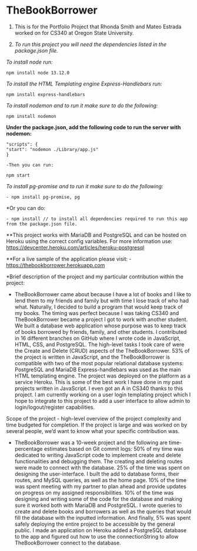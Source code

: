 # TheBookBorrower

1. This is for the Portfolio Project that Rhonda Smith and Mateo Estrada worked on for CS340 at Oregon State University.

2. *To run this project you will need the dependencies listed in the package.json file.*

*To install node run:* 
    
    npm install node 13.12.0

    
*To install the HTML Templating engine Express-Handlebars run:*

    npm install express-handlebars

*To install nodemon and to run it make sure to do the following:*

    npm install nodemon
**Under the package.json, add the following code to run the server with nodemon:**
    
    "scripts": {
    "start": "nodemon ./Library/app.js"
    }
    
    -Then you can run:
    
    npm start
*To install pg-promise and to run it make sure to do the following:*

    - npm install pg-promise, pg


*Or you can do:

    - npm install // to install all dependencies required to run this app from the package.json file.

**This project works with MariaDB and PostgreSQL and can be hosted on Heroku using the correct config variables. For more information use: https://devcenter.heroku.com/articles/heroku-postgresql

**For a live sample of the application please visit:
    - https://thebookborrower.herokuapp.com

*Brief description of the project and my particular contribution within the project:
- TheBookBorrower came about because I have a lot of books and I like to lend them to my friends and family but with time I lose track of who had what. Naturally, I decided to build a program that would keep track of my books. The timing was perfect because I was taking CS340 and TheBookBorrower became a project I got to work with another student. We built a database web application whose purpose was to keep track of books borrowed by friends, family, and other students. I contributed in 16 different branches on GitHub where I wrote code in JavaScript, HTML, CSS, and PostgreSQL. The high-level tasks I took care of were the Create and Delete (CRUD) aspects of the TheBookBorrower. 53% of the project is written in JavaScript, and the TheBookBorrower is compatible with two of the most popular relational database systems: PostgreSQL and MariaDB Express-handlebars was used as the main HTML templating engine. The project was deployed on the platform as a service Heroku. This is some of the best work I have done in my past projects written in JavaScript. I even got an A in CS340 thanks to this project. I am currently working on a user login templating project which I hope to integrate to this project to add a user interface to allow admin to login/logout/register capabilities. 

Scope of the project - high-level overview of the project complexity and time budgeted for completion. If the project is large and was worked on by several people, we’d want to know what your specific contribution was.
-	TheBookBorrower was a 10-week project and the following are time-percentage estimates based on Git commit logs: 50% of my time was dedicated to writing JavaScript code to implement create and delete functionalities and debugging them. The creating and deleting routes were made to connect with the database. 25% of the time was spent on designing the user-interface. I built the add to database forms, their routes, and MySQL queries, as well as the home page. 10% of the time was spent meeting with my partner to plan ahead and provide updates on progress on my assigned responsibilities. 10% of the time was designing and writing some of the code for the database and making sure it worked both with MariaDB and PostgreSQL. I wrote queries to create and delete books and borrowers as well as the queries that would fill the database with the inputted information. 
And finally, 5% was spent safely deploying the entire project to be accessible by the general public. I made an application on Heroku added a PostgreSQL database to the app and figured out how to use the connectionString to allow TheBookBorrower connect to the database. 




